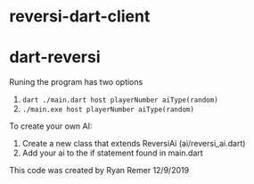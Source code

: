 ﻿# reversi-dart-client
# dart-reversi
 Runing the program has two options
  1. `dart ./main.dart host playerNumber aiType(random)`
  2. `./main.exe host playerNumber aiType(random)` 
  
To create your own AI:
1. Create a new class that extends ReversiAi (ai/reversi_ai.dart)
2. Add your ai to the if statement found in main.dart

This code was created by Ryan Remer 12/9/2019
